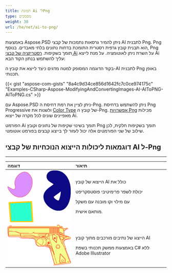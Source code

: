 ```yaml
---
title: תמונת Ai ל־Png
type: מסמכים
weight: 30
url: /he/net/ai-to-png/
---
```


באמצעות Aspose.PSD ניתן להמיר גרסאות נתמכות של קבצי AI לתבנית Png. Png הוא תבנית קובץ גרפית רסטרית התומכת בדחות נתונים בלתי מאבדים. בנוסף, Png תומך בשקיפות. [רסטריזציה של קבצי Ai](/psd/he//net/converting-ai-image-to-raster-format/) על השרת ניתן לאוטומציה. על מנת לייצא Ai עליך להשתמש בנתון הקוד הבא:

בקוד הדוגמה המסופק למטה מדגים כיצד לייצא את קובץ ה-AI לתבנית Png באופן תכנותי.

{{< gist "aspose-com-gists" "8a4c9d34ce856d1642fc7c0ce974175c" "Examples-CSharp-Aspose-ModifyingAndConvertingImages-AI-AIToPNG-AIToPNG.cs" >}}

עם Aspose.PSD ניתן לציין את רמת דחיסת ה-Png. ניתן להשתמש בדחיסת Png Progressive ולשנות את [Color Type](https://reference.aspose.com/psd/net/aspose.psd.imageoptions/pngoptions/properties/colortype) של קובץ ה-Png. [אפשרויות Png](https://reference.aspose.com/psd/net/aspose.psd.imageoptions/pngoptions) מכילות מאפיינים שונים לכל מקרה של ייצוא Ai.

הפורמט Ai תומך בשינוי שקיפות של נתונים וקובץ Png תומך בשקיפות חלקית, לכן שילוב של שני הפורמטים אלה יכול לעזור לך בייצוג קבצים בפורמט אוטומטי.

## **דוגמאות ליכולות הייצוא הנוכחיות של קבצי AI ל-Png**
-----

|**דוגמה**|**תיאור**|
| :- | :- |
|![todo:image_alt_text](ai-to-png_1.png)|<p>הייצוא של קובץ AI כולל את</p><p>יכולת לשפר פרימיטיבי פוסטסקריפט</p><p>עם מילוי וקו מובנה עם משקל</p><p>מותאם אישית.</p>|
|![todo:image_alt_text](ai-to-png_2.png)|<p>הייצוג של נתיבים מורכבים מתוך קובץ AI</p><p>באמצעות ממשק תכנותי בשפת C# ללא Adobe Illustrator</p>|

